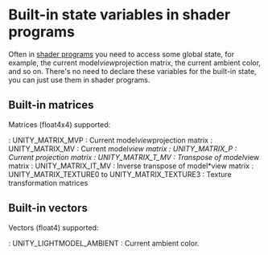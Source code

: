 Built-in state variables in shader programs
===========================================


Often in [shader programs](sl-shaderprograms.html) you need to access some global state, for example, the current model*view*projection matrix, the current ambient color, and so on. There's no need to declare these variables for the built-in state, you can just use them in shader programs.

Built-in matrices
-----------------


Matrices (float4x4) supported:

: <span class=component>UNITY_MATRIX_MVP</span> : Current model*view*projection matrix
: <span class=component>UNITY_MATRIX_MV</span> : Current model*view matrix
: <span class=component>UNITY_MATRIX_P</span> : Current projection matrix
: <span class=component>UNITY_MATRIX_T_MV</span> : Transpose of model*view matrix
: <span class=component>UNITY_MATRIX_IT_MV</span> : Inverse transpose of model*view matrix
: <span class=component>UNITY_MATRIX_TEXTURE0</span> to <span class=component>UNITY_MATRIX_TEXTURE3</span> : Texture transformation matrices

Built-in vectors
----------------


Vectors (float4) supported:

: <span class=component>UNITY_LIGHTMODEL_AMBIENT</span> : Current ambient color.

